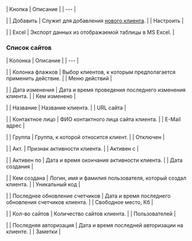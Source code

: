 | Кнопка | Описание |
| --- |

|
| Добавить | Служит для добавления [нового клиента](/user_help/service/controller/controller_member_edit.php). |
| Настроить |

|
| Excel | Экспорт данных из отображаемой таблицы в MS Excel. |

### Список сайтов

| Колонка | Описание |
| --- |

|
| Колонка флажков | Выбор клиентов, к которым предполагается применить действие. |
| Меню действий |

|
| Дата изменения | Дата и время проведения последнего изменения клиента. |
| Кем изменено |

|
| Название | Название клиента. |
| URL сайта |

|
| Контактное лицо | ФИО контактного лица сайта клиента. |
| E-Mail адрес |

|
| Группа | Группа, к которой относится клиент. |
| Отключен |

|
| Акт. | Признак активности клиента. |
| Активен с |

|
| Активен по | Дата и время окончания активности клиента. |
| Дата создания |

|
| Кем создана | Логин, имя и фамилия пользователя, который создал клиента. |
| Уникальный код |

|
| Последнее обновление счетчиков | Дата и время последнего обновления счетчиков клиента. |
| Свободное место, Кб |

|
| Кол-во сайтов | Количество сайтов клиента. |
| Пользователей |

|
| Последняя авторизация | Дата и время последней авторизации на клиенте. |
| Заметки |